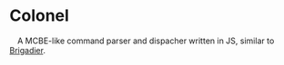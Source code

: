 # Colonel
&emsp;A MCBE-like command parser and dispacher written in JS, similar to [Brigadier](https://github.com/Mojang/brigadier).